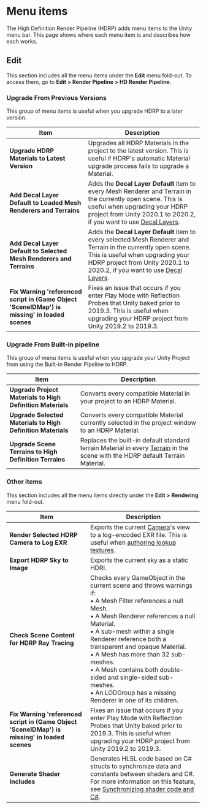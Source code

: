 # Menu items

The High Definition Render Pipeline (HDRP) adds menu items to the Unity menu bar. This page shows where each menu item is and describes how each works.

## Edit

This section includes all the menu items under the **Edit** menu fold-out. To access them, go to **Edit > Render Pipeline > HD Render Pipeline**.

### Upgrade From Previous Versions

This group of menu items is useful when you upgrade HDRP to a later version.

| **Item**                                                     | **Description**                                              |
| ------------------------------------------------------------ | ------------------------------------------------------------ |
| **Upgrade HDRP Materials to Latest Version**                 | Upgrades all HDRP Materials in the project to the latest version. This is useful if HDRP's automatic Material upgrade process fails to upgrade a Material. |
| **Add Decal Layer Default to Loaded Mesh Renderers and Terrains** | Adds the **Decal Layer Default** item to every Mesh Renderer and Terrain in the currently open scene. This is useful when upgrading your HDRP project from Unity 2020.1 to 2020.2, if you want to use [Decal Layers](Decal.md#decal-layers). |
| **Add Decal Layer Default to Selected Mesh Renderers and Terrains** | Adds the **Decal Layer Default** item to every selected Mesh Renderer and Terrain in the currently open scene. This is useful when upgrading your HDRP project from Unity 2020.1 to 2020.2, if you want to use [Decal Layers](Decal.md#decal-layers). |
| **Fix Warning 'referenced script in (Game Object 'SceneIDMap') is missing' in loaded scenes** | Fixes an issue that occurs if you enter Play Mode with Reflection Probes that Unity baked prior to 2019.3. This is useful when upgrading your HDRP project from Unity 2019.2 to 2019.3. |

 

### Upgrade From Built-in pipeline

This group of menu items is useful when you upgrade your Unity Project from using the Built-in Render Pipeline to HDRP.

| **Item**                                                    | **Description**                                              |
| ----------------------------------------------------------- | ------------------------------------------------------------ |
| **Upgrade Project Materials to High Definition Materials**  | Converts every compatible Material in your project to an HDRP Material. |
| **Upgrade Selected Materials to High Definition Materials** | Converts every compatible Material currently selected in the project window to an HDRP Material. |
| **Upgrade Scene Terrains to High Definition Terrains**      | Replaces the built-in default standard terrain Material in every [Terrain](https://docs.unity3d.com/Manual/script-Terrain.html) in the scene with the HDRP default Terrain Material. |

 

### Other items

This section includes all the menu items directly under the **Edit > Rendering** menu fold-out.

| **Item**                                                     | **Description**                                              |
| ------------------------------------------------------------ | ------------------------------------------------------------ |
| **Render Selected HDRP Camera to Log EXR**                   | Exports the current [Camera](HDRP-Camera.md)'s view to a log-encoded EXR file. This is useful when [authoring lookup textures](Authoring-LUTs.md). |
| **Export HDRP Sky to Image**                                 | Exports the current sky as a static HDRI.                    |
| **Check Scene Content for HDRP Ray Tracing**                 | Checks every GameObject in the current scene and throws warnings if:<br/>&#8226; A Mesh Filter references a null Mesh.<br/>&#8226; A Mesh Renderer references a null Material.<br/>&#8226; A sub-mesh within a single Renderer reference both a transparent and opaque Material.<br/>&#8226; A Mesh has more than 32 sub-meshes.<br/>&#8226; A Mesh contains both double-sided and single-sided sub-meshes.<br/>&#8226; An LODGroup has a missing Renderer in one of its children. |
| **Fix Warning 'referenced script in (Game Object 'SceneIDMap') is missing' in loaded scenes** | Fixes an issue that occurs if you enter Play Mode with Reflection Probes that Unity baked prior to 2019.3. This is useful when upgrading your HDRP project from Unity 2019.2 to 2019.3. |
| **Generate Shader Includes**                                 | Generates HLSL code based on C# structs to synchronize data and constants between shaders and C#. For more information on this feature, see [Synchronizing shader code and C#](https://docs.unity3d.com/Packages/com.unity.render-pipelines.core@latest?subfolder=/manual/generating-shader-includes.html). |

